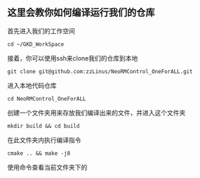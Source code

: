 ## 这里会教你如何编译运行我们的仓库
首先进入我们的工作空间
```
cd ~/GKD_WorkSpace
```
接着，你可以使用ssh来clone我们的仓库到本地
```
git clone git@github.com:zzLinus/NeoRMControl_OneForALL.git
```
进入本地代码仓库
```
cd NeoRMControl_OneForALL
```
创建一个文件夹用来存放我们编译出来的文件，并进入这个文件夹
```
mkdir build && cd build
```
在此文件夹内执行编译指令
```
cmake .. && make -j8
```
使用命令查看当前文件夹下的

